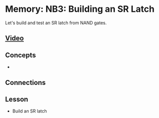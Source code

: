 # Memory: NB3: Building an SR Latch
Let's build and test an SR latch from NAND gates.

## [Video](https://vimeo.com/1033234541)

## Concepts
- 

## Connections

## Lesson

- Build an SR latch